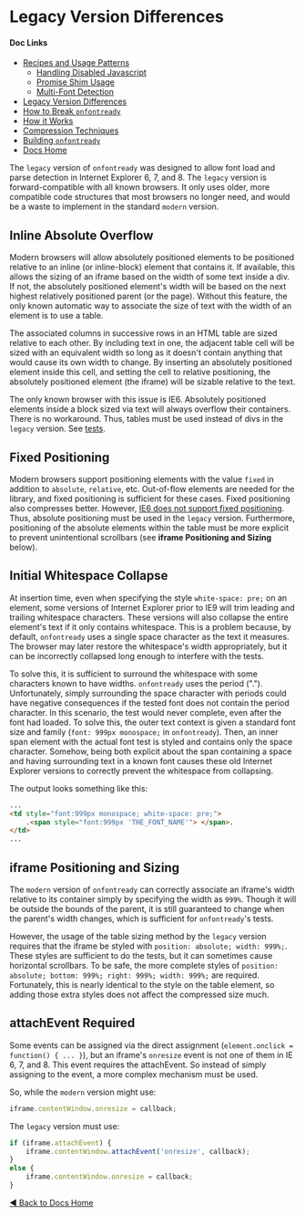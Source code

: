# Legacy Version Differences

#### Doc Links
* [Recipes and Usage Patterns](recipesAndUsagePatterns.md)
    - [Handling Disabled Javascript](handlingDisabledJavascript.md)
    - [Promise Shim Usage](promiseShimUsage.md)
    - [Multi-Font Detection](multiFontDetection.md)
* [Legacy Version Differences](legacyVersionDifferences.md)
* [How to Break `onfontready`](howToBreakOnfontready.md)
* [How it Works](howItWorks.md)
* [Compression Techniques](compressionTechniques.md)
* [Building `onfontready`](buildingOnfontready.md)
* [Docs Home](README.md)

The `legacy` version of `onfontready` was designed to allow font load and parse detection in Internet Explorer 6, 7, and 8. The `legacy` version is forward-compatible with all known browsers. It only uses older, more compatible code structures that most browsers no longer need, and would be a waste to implement in the standard `modern` version.

## Inline Absolute Overflow
Modern browsers will allow absolutely positioned elements to be positioned relative to an inline (or inline-block) element that contains it. If available, this allows the sizing of an iframe based on the width of some text inside a div. If not, the absolutely positioned element's width will be based on the next highest relatively positioned parent (or the page). Without this feature, the only known automatic way to associate the size of text with the width of an element is to use a table.

The associated columns in successive rows in an HTML table are sized relative to each other. By including text in one, the adjacent table cell will be sized with an equivalent width so long as it doesn't contain anything that would cause its own width to change. By inserting an absolutely positioned element inside this cell, and setting the cell to relative positioning, the absolutely positioned element (the iframe) will be sizable relative to the text.

The only known browser with this issue is IE6. Absolutely positioned elements inside a block sized via text will always overflow their containers. There is no workaround. Thus, tables must be used instead of divs in the `legacy` version. See [tests](../tests/inlineAbsoluteOverflowTest/index.html).

## Fixed Positioning
Modern browsers support positioning elements with the value `fixed` in addition to `absolute`, `relative`, etc. Out-of-flow elements are needed for the library, and fixed positioning is sufficient for these cases. Fixed positioning also compresses better. However, [IE6 does not support fixed positioning](http://caniuse.com/#search=position%3Afixed). Thus, absolute positioning must be used in the `legacy` version. Furthermore, positioning of the absolute elements within the table must be more explicit to prevent unintentional scrollbars (see **iframe Positioning and Sizing** below).

## Initial Whitespace Collapse
At insertion time, even when specifying the style `white-space: pre;` on an element, some versions of Internet Explorer prior to IE9 will trim leading and trailing whitespace characters. These versions will also collapse the entire element's text if it only contains whitespace. This is a problem because, by default, `onfontready` uses a single space character as the text it measures. The browser may later restore the whitespace's width appropriately, but it can be incorrectly collapsed long enough to interfere with the tests.

To solve this, it is sufficient to surround the whitespace with some characters known to have widths. `onfontready` uses the period ("."). Unfortunately, simply surrounding the space character with periods could have negative consequences if the tested font does not contain the period character. In this scenario, the test would never complete, even after the font had loaded. To solve this, the outer text context is given a standard font size and family (`font: 999px monospace;` in `onfontready`). Then, an inner span element with the actual font test is styled and contains only the space character. Somehow, being both explicit about the span containing a space and having surrounding text in a known font causes these old Internet Explorer versions to correctly prevent the whitespace from collapsing.

The output looks something like this:

```html
...
<td style="font:999px monospace; white-space: pre;">
    .<span style="font:999px 'THE_FONT_NAME'"> </span>.
</td>
...
```

## iframe Positioning and Sizing
The `modern` version of `onfontready` can correctly associate an iframe's width relative to its container simply by specifying the width as `999%`. Though it will be outside the bounds of the parent, it is still guaranteed to change when the parent's width changes, which is sufficient for `onfontready`'s tests.

However, the usage of the table sizing method by the `legacy` version requires that the iframe be styled with `position: absolute; width: 999%;`. These styles are sufficient to do the tests, but it can sometimes cause horizontal scrollbars. To be safe, the more complete styles of `position: absolute; bottom: 999%; right: 999%; width: 999%;` are required. Fortunately, this is nearly identical to the style on the table element, so adding those extra styles does not affect the compressed size much.

## attachEvent Required
Some events can be assigned via the direct assignment (`element.onclick = function() { ... }`), but an iframe's `onresize` event is not one of them in IE 6, 7, and 8. This event requires the attachEvent. So instead of simply assigning to the event, a more complex mechanism must be used. 

So, while the `modern` version might use:

```javascript
iframe.contentWindow.onresize = callback;
```

The `legacy` version must use:

```javascript
if (iframe.attachEvent) {
    iframe.contentWindow.attachEvent('onresize', callback);
}
else {
    iframe.contentWindow.onresize = callback;
}
```


[◀ Back to Docs Home](README.md)

